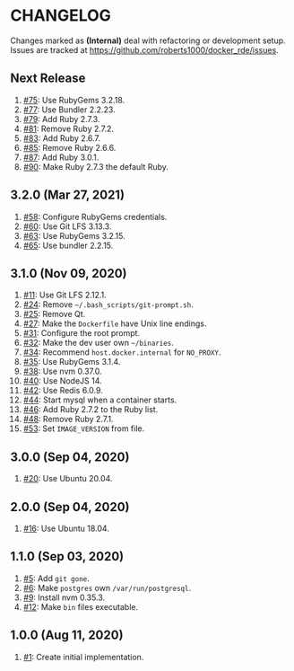 # CHANGELOG

Changes marked as **(Internal)** deal with refactoring or development setup. Issues are tracked at https://github.com/roberts1000/docker_rde/issues.

## Next Release

1. [#75](../../issues/75): Use RubyGems 3.2.18.
1. [#77](../../issues/77): Use Bundler 2.2.23.
1. [#79](../../issues/79): Add Ruby 2.7.3.
1. [#81](../../issues/81): Remove Ruby 2.7.2.
1. [#83](../../issues/83): Add Ruby 2.6.7.
1. [#85](../../issues/85): Remove Ruby 2.6.6.
1. [#87](../../issues/87): Add Ruby 3.0.1.
1. [#90](../../issues/90): Make Ruby 2.7.3 the default Ruby.

## 3.2.0 (Mar 27, 2021)

1. [#58](../../issues/58): Configure RubyGems credentials.
1. [#60](../../issues/60): Use Git LFS 3.13.3.
1. [#63](../../issues/63): Use RubyGems 3.2.15.
1. [#65](../../issues/65): Use bundler 2.2.15.

## 3.1.0 (Nov 09, 2020)

1. [#11](../../issues/11): Use Git LFS 2.12.1.
1. [#24](../../issues/24): Remove `~/.bash_scripts/git-prompt.sh`.
1. [#25](../../issues/25): Remove Qt.
1. [#27](../../issues/27): Make the `Dockerfile` have Unix line endings.
1. [#31](../../issues/31): Configure the root prompt.
1. [#32](../../issues/32): Make the dev user own `~/binaries`.
1. [#34](../../issues/34): Recommend `host.docker.internal` for `NO_PROXY`.
1. [#35](../../issues/35): Use RubyGems 3.1.4.
1. [#38](../../issues/38): Use nvm 0.37.0.
1. [#40](../../issues/40): Use NodeJS 14.
1. [#42](../../issues/40): Use Redis 6.0.9.
1. [#44](../../issues/40): Start mysql when a container starts.
1. [#46](../../issues/46): Add Ruby 2.7.2 to the Ruby list.
1. [#48](../../issues/48): Remove Ruby 2.7.1.
1. [#53](../../issues/53): Set `IMAGE_VERSION` from file.

## 3.0.0 (Sep 04, 2020)

1. [#20](../../issues/20): Use Ubuntu 20.04.

## 2.0.0 (Sep 04, 2020)

1. [#16](../../issues/16): Use Ubuntu 18.04.

## 1.1.0 (Sep 03, 2020)

1. [#5](../../issues/5): Add `git gone`.
1. [#6](../../issues/6): Make `postgres` own `/var/run/postgresql`.
1. [#9](../../issues/9): Install nvm 0.35.3.
1. [#12](../../issues/12): Make `bin` files executable.

## 1.0.0 (Aug 11, 2020)

1. [#1](../../issues/1): Create initial implementation.
